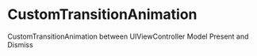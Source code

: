 # CustomTransitionAnimation
CustomTransitionAnimation between UIViewController Model Present and Dismiss 
